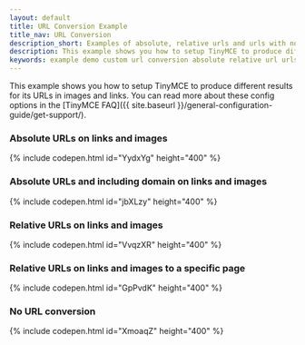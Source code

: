 ```yaml
---
layout: default
title: URL Conversion Example
title_nav: URL Conversion
description_short: Examples of absolute, relative urls and urls with no conversion.
description: This example shows you how to setup TinyMCE to produce different results for URLs in images and links. You can read more about these config options in the FAQ.
keywords: example demo custom url conversion absolute relative url urls
---
```


This example shows you how to setup TinyMCE to produce different results for its URLs in images and links. You can read more about these config options in the [TinyMCE FAQ]({{ site.baseurl }}/general-configuration-guide/get-support/).

### Absolute URLs on links and images

{% include codepen.html id="YydxYg" height="400" %}

### Absolute URLs and including domain on links and images

{% include codepen.html id="jbXLzy" height="400" %}

### Relative URLs on links and images

{% include codepen.html id="VvqzXR" height="400" %}

### Relative URLs on links and images to a specific page

{% include codepen.html id="GpPvdK" height="400" %}

### No URL conversion

{% include codepen.html id="XmoaqZ" height="400" %}

